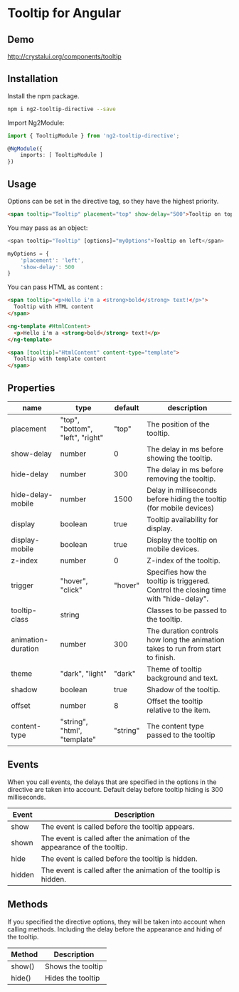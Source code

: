 # Tooltip for Angular

## Demo
http://crystalui.org/components/tooltip

## Installation

Install the npm package.

```sh
npm i ng2-tooltip-directive --save
```

Import Ng2Module:

```ts
import { TooltipModule } from 'ng2-tooltip-directive';

@NgModule({
    imports: [ TooltipModule ]
})
```

## Usage

Options can be set in the directive tag, so they have the highest priority.

```html
<span tooltip="Tooltip" placement="top" show-delay="500">Tooltip on top</span>
```

You may pass as an object:

```ts
<span tooltip="Tooltip" [options]="myOptions">Tooltip on left</span>

myOptions = {
    'placement': 'left',
    'show-delay': 500
}
```


You can pass HTML as content :

  ```html
  <span tooltip="<p>Hello i'm a <strong>bold</strong> text!</p>">
    Tooltip with HTML content
  </span>
  ```

  ```html
  <ng-template #HtmlContent>
    <p>Hello i'm a <strong>bold</strong> text!</p>
  </ng-template>

  <span [tooltip]="HtmlContent" content-type="template">
    Tooltip with template content
  </span>
  ```

## Properties

| name             | type                                | default | description                                 |
|------------------|-------------------------------------|---------|---------------------------------------------|
| placement        | "top", "bottom", "left", "right"    | "top"   | The position of the tooltip.                |
| show-delay       | number                              | 0       | The delay in ms before showing the tooltip. |
| hide-delay       | number                              | 300     | The delay in ms before removing the tooltip.|
| hide-delay-mobile      | number                        | 1500    | Delay in milliseconds before hiding the tooltip (for mobile devices)|
| display          | boolean                             | true    | Tooltip availability for display.           |
| display-mobile   | boolean                             | true    | Display the tooltip on mobile devices.      |
| z-index          | number                              | 0       | Z-index of the tooltip.                     |
| trigger          | "hover", "click"                    | "hover" | Specifies how the tooltip is triggered. Control the closing time with "hide-delay". |
| tooltip-class    | string                              |         | Classes to be passed to the tooltip.        |
| animation-duration | number                            | 300     | The duration controls how long the animation takes to run from start to finish. |
| theme            | "dark", "light"                     | "dark"  | Theme of tooltip background and text.       |
| shadow           | boolean                             | true    | Shadow of the tooltip.                      |
| offset           | number                              | 8       | Offset the tooltip relative to the item.    |
| content-type     | "string", "html', "template"        | "string"| The content type passed to the tooltip      |

## Events

When you call events, the delays that are specified in the options in the directive are taken into account. Default delay before tooltip hiding is 300 milliseconds.

| Event            | Description                                                                                 |
|------------------|---------------------------------------------------------------------------------------------|
| show             | The event is called before the tooltip appears.                                             |
| shown            | The event is called after the animation of the appearance of the tooltip.                   |
| hide             | The event is called before the tooltip is hidden.                                           |
| hidden           | The event is called after the animation of the tooltip is hidden.                           |

## Methods

If you specified the directive options, they will be taken into account when calling methods. Including the delay before the appearance and hiding of the tooltip.

| Method           | Description                                                                                 |
|------------------|---------------------------------------------------------------------------------------------|
| show()           | Shows the tooltip                                                                           |
| hide()           | Hides the tooltip   